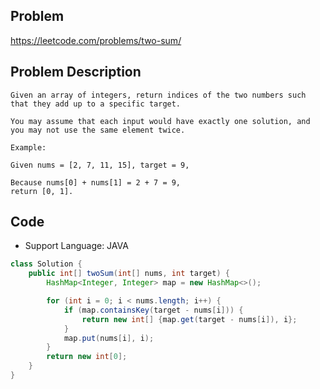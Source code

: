 ## Problem

https://leetcode.com/problems/two-sum/

## Problem Description

```
Given an array of integers, return indices of the two numbers such that they add up to a specific target.

You may assume that each input would have exactly one solution, and you may not use the same element twice.

Example:

Given nums = [2, 7, 11, 15], target = 9,

Because nums[0] + nums[1] = 2 + 7 = 9,
return [0, 1].
```

## Code

- Support Language: JAVA

```java
class Solution {
    public int[] twoSum(int[] nums, int target) {
        HashMap<Integer, Integer> map = new HashMap<>();

        for (int i = 0; i < nums.length; i++) {
            if (map.containsKey(target - nums[i])) {
                return new int[] {map.get(target - nums[i]), i};
            }
            map.put(nums[i], i);
        }
        return new int[0];
    }
}
```
